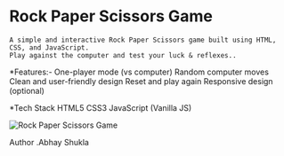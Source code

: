 # Rock Paper Scissors Game
    A simple and interactive Rock Paper Scissors game built using HTML, CSS, and JavaScript.
    Play against the computer and test your luck & reflexes..

*Features:-
    One-player mode (vs computer)
    Random computer moves
    Clean and user-friendly design
    Reset and play again
    Responsive design (optional)

*Tech Stack
    HTML5
    CSS3
    JavaScript (Vanilla JS)

![Rock Paper Scissors Game](images/Screenshot.png)

Author
    .Abhay Shukla